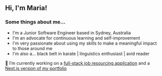 ## Hi, I'm Maria!

### Some things about me...
- I'm a Junior Software Engineer based in Sydney, Australia
- I'm an advocate for continuous learning and self-improvement
- I'm very passionate about using my skills to make a meaningful impact to those around me
- I'm also a... black belt in karate | linguistics enthusiast | avid reader

🌱 I’m currently working on a [full-stack job resourcing application](https://github.com/marorcas/csharp-resourcing) and a [Next.js version of my portfolio](https://github.com/marorcas/nextjs-portfolio)

<!--
**marorcas/marorcas** is a ✨ _special_ ✨ repository because its `README.md` (this file) appears on your GitHub profile.

Here are some ideas to get you started:

- 🔭 I’m currently working on ...
- 🌱 I’m currently learning ...
- 👯 I’m looking to collaborate on ...
- 🤔 I’m looking for help with ...
- 💬 Ask me about ...
- 📫 How to reach me: ...
- 😄 Pronouns: ...
- ⚡ Fun fact: ...
-->
